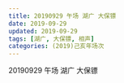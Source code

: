 ```yaml
---
title: 20190929 午场 湖广 大保镖
date: 2019-09-29
updated: 2019-09-29
tags: [湖广, 大保镖, 相声]
categories: (2019)己亥年场次
---
```

20190929 午场 湖广 大保镖

